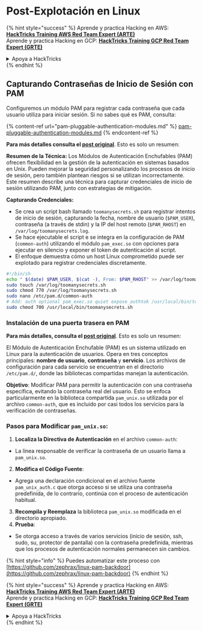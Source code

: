 # Post-Explotación en Linux

{% hint style="success" %}
Aprende y practica Hacking en AWS: <img src="/.gitbook/assets/arte.png" alt="" data-size="line">[**HackTricks Training AWS Red Team Expert (ARTE)**](https://training.hacktricks.xyz/courses/arte)<img src="/.gitbook/assets/arte.png" alt="" data-size="line">\
Aprende y practica Hacking en GCP: <img src="/.gitbook/assets/grte.png" alt="" data-size="line">[**HackTricks Training GCP Red Team Expert (GRTE)**<img src="/.gitbook/assets/grte.png" alt="" data-size="line">](https://training.hacktricks.xyz/courses/grte)

<details>

<summary>Apoya a HackTricks</summary>

* ¡Consulta los [**planes de suscripción**](https://github.com/sponsors/carlospolop)!
* **Únete al** 💬 [**grupo de Discord**](https://discord.gg/hRep4RUj7f) o al [**grupo de telegram**](https://t.me/peass) o **síguenos** en **Twitter** 🐦 [**@hacktricks\_live**](https://twitter.com/hacktricks\_live)**.**
* **Comparte trucos de hacking enviando PRs a los repositorios de** [**HackTricks**](https://github.com/carlospolop/hacktricks) y [**HackTricks Cloud**](https://github.com/carlospolop/hacktricks-cloud).

</details>
{% endhint %}

## Capturando Contraseñas de Inicio de Sesión con PAM

Configuremos un módulo PAM para registrar cada contraseña que cada usuario utiliza para iniciar sesión. Si no sabes qué es PAM, consulta:

{% content-ref url="pam-pluggable-authentication-modules.md" %}
[pam-pluggable-authentication-modules.md](pam-pluggable-authentication-modules.md)
{% endcontent-ref %}

**Para más detalles consulta el [post original](https://embracethered.com/blog/posts/2022/post-exploit-pam-ssh-password-grabbing/)**. Esto es solo un resumen:

**Resumen de la Técnica:**
Los Módulos de Autenticación Enchufables (PAM) ofrecen flexibilidad en la gestión de la autenticación en sistemas basados en Unix. Pueden mejorar la seguridad personalizando los procesos de inicio de sesión, pero también plantean riesgos si se utilizan incorrectamente. Este resumen describe una técnica para capturar credenciales de inicio de sesión utilizando PAM, junto con estrategias de mitigación.

**Capturando Credenciales:**
- Se crea un script bash llamado `toomanysecrets.sh` para registrar intentos de inicio de sesión, capturando la fecha, nombre de usuario (`$PAM_USER`), contraseña (a través de stdin) y la IP del host remoto (`$PAM_RHOST`) en `/var/log/toomanysecrets.log`.
- Se hace ejecutable el script e se integra en la configuración de PAM (`common-auth`) utilizando el módulo `pam_exec.so` con opciones para ejecutar en silencio y exponer el token de autenticación al script.
- El enfoque demuestra cómo un host Linux comprometido puede ser explotado para registrar credenciales discretamente.
```bash
#!/bin/sh
echo " $(date) $PAM_USER, $(cat -), From: $PAM_RHOST" >> /var/log/toomanysecrets.log
sudo touch /var/log/toomanysecrets.sh
sudo chmod 770 /var/log/toomanysecrets.sh
sudo nano /etc/pam.d/common-auth
# Add: auth optional pam_exec.so quiet expose_authtok /usr/local/bin/toomanysecrets.sh
sudo chmod 700 /usr/local/bin/toomanysecrets.sh
```
### Instalación de una puerta trasera en PAM

**Para más detalles, consulta el [post original](https://infosecwriteups.com/creating-a-backdoor-in-pam-in-5-line-of-code-e23e99579cd9)**. Esto es solo un resumen:

El Módulo de Autenticación Enchufable (PAM) es un sistema utilizado en Linux para la autenticación de usuarios. Opera en tres conceptos principales: **nombre de usuario**, **contraseña** y **servicio**. Los archivos de configuración para cada servicio se encuentran en el directorio `/etc/pam.d/`, donde las bibliotecas compartidas manejan la autenticación.

**Objetivo**: Modificar PAM para permitir la autenticación con una contraseña específica, evitando la contraseña real del usuario. Esto se enfoca particularmente en la biblioteca compartida `pam_unix.so` utilizada por el archivo `common-auth`, que es incluido por casi todos los servicios para la verificación de contraseñas.

### Pasos para Modificar `pam_unix.so`:

1. **Localiza la Directiva de Autenticación** en el archivo `common-auth`:
- La línea responsable de verificar la contraseña de un usuario llama a `pam_unix.so`.
2. **Modifica el Código Fuente**:
- Agrega una declaración condicional en el archivo fuente `pam_unix_auth.c` que otorga acceso si se utiliza una contraseña predefinida, de lo contrario, continúa con el proceso de autenticación habitual.
3. **Recompila y Reemplaza** la biblioteca `pam_unix.so` modificada en el directorio apropiado.
4. **Prueba**:
- Se otorga acceso a través de varios servicios (inicio de sesión, ssh, sudo, su, protector de pantalla) con la contraseña predefinida, mientras que los procesos de autenticación normales permanecen sin cambios.

{% hint style="info" %}
Puedes automatizar este proceso con [https://github.com/zephrax/linux-pam-backdoor](https://github.com/zephrax/linux-pam-backdoor)
{% endhint %}

{% hint style="success" %}
Aprende y practica Hacking en AWS:<img src="/.gitbook/assets/arte.png" alt="" data-size="line">[**HackTricks Training AWS Red Team Expert (ARTE)**](https://training.hacktricks.xyz/courses/arte)<img src="/.gitbook/assets/arte.png" alt="" data-size="line">\
Aprende y practica Hacking en GCP: <img src="/.gitbook/assets/grte.png" alt="" data-size="line">[**HackTricks Training GCP Red Team Expert (GRTE)**<img src="/.gitbook/assets/grte.png" alt="" data-size="line">](https://training.hacktricks.xyz/courses/grte)

<details>

<summary>Apoya a HackTricks</summary>

* ¡Consulta los [**planes de suscripción**](https://github.com/sponsors/carlospolop)!
* **Únete al** 💬 [**grupo de Discord**](https://discord.gg/hRep4RUj7f) o al [**grupo de telegram**](https://t.me/peass) o **síguenos** en **Twitter** 🐦 [**@hacktricks\_live**](https://twitter.com/hacktricks\_live)**.**
* **Comparte trucos de hacking enviando PRs a los repositorios de** [**HackTricks**](https://github.com/carlospolop/hacktricks) y [**HackTricks Cloud**](https://github.com/carlospolop/hacktricks-cloud).

</details>
{% endhint %}
